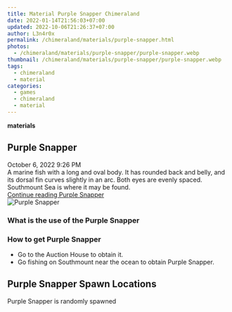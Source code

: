 ```yaml
---
title: Material Purple Snapper Chimeraland
date: 2022-01-14T21:56:03+07:00
updated: 2022-10-06T21:26:37+07:00
author: L3n4r0x
permalink: /chimeraland/materials/purple-snapper.html
photos:
  - /chimeraland/materials/purple-snapper/purple-snapper.webp
thumbnail: /chimeraland/materials/purple-snapper/purple-snapper.webp
tags:
  - chimeraland
  - material
categories:
  - games
  - chimeraland
  - material
---
```


<link
  rel="stylesheet"
  href="https://rawcdn.githack.com/dimaslanjaka/Web-Manajemen/870a349/css/bootstrap-5-3-0-alpha3-wrapper.css"
/>
<section id="bootstrap-wrapper">
  <div data-bs-theme="dark">
    <div
      class="row g-0 border rounded overflow-hidden flex-md-row mb-4 shadow-sm position-relative bg-dark text-light"
    >
      <div class="col p-4 d-flex flex-column position-static">
        <strong class="d-inline-block mb-2 text-success">materials</strong>
        <h2 class="mb-0">Purple Snapper</h2>
        <div class="mb-1 text-muted">October 6, 2022 9:26 PM</div>
        <div class="mb-2 border p-1">
          A marine fish with a long and oval body. It has rounded back and
          belly, and its dorsal fin curves slightly in an arc. Both eyes are
          evenly spaced. Southmount Sea is where it may be found.
        </div>
        <a
          href="/chimeraland/materials/purple-snapper.html"
          class="stretched-link d-none text-primary"
          >Continue reading Purple Snapper</a
        >
      </div>
      <div class="col-auto d-none d-md-block d-lg-block">
        <img
          src="https://www.webmanajemen.com/chimeraland/materials/purple-snapper/purple-snapper.webp"
          alt="Purple Snapper"
        />
      </div>
    </div>
    <div class="row">
      <div class="col-lg-6 col-12 mb-2">
        <div class="card">
          <div class="card-body">
            <h3 class="card-title">What is the use of the Purple Snapper</h3>
            <div class="card-text"><ul></ul></div>
          </div>
        </div>
      </div>
      <div class="col-lg-6 col-12 mb-2">
        <div class="card">
          <div class="card-body">
            <h3 class="card-title">How to get Purple Snapper</h3>
            <div class="card-text">
              <ul>
                <li>Go to the Auction House to obtain it.</li>
                <li>
                  Go fishing on Southmount near the ocean to obtain Purple
                  Snapper.
                </li>
              </ul>
            </div>
          </div>
        </div>
      </div>
      <div class="col-12 mb-2">
        <h2>Purple Snapper Spawn Locations</h2>
        <p>Purple Snapper is randomly spawned</p>
      </div>
    </div>
  </div>
</section>